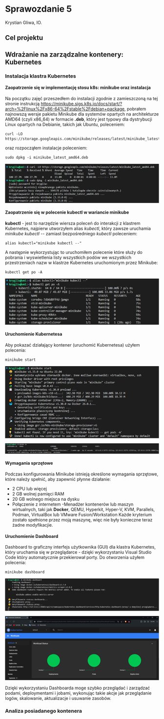 # Sprawozdanie 5
Krystian Gliwa, IO.

## Cel projektu

## Wdrażanie na zarządzalne kontenery: Kubernetes

### Instalacja klastra Kubernetes

#### Zaopatrzenie się w implementację stosu k8s: minikube oraz instalacja

Na początku zajęć przeszedłem do instalacji zgodnie z zamieszczoną na tej stronie instrukcją https://minikube.sigs.k8s.io/docs/start/?arch=%2Flinux%2Fx86-64%2Fstable%2Fdebian+package, pobrałem najnowszą wersje pakietu Minikube dla systemów opartych na architekturze AMD64 (czyli x86_64) w formacie **.deb**, który jest typowy dla dystrybucji Linux opartych na Debianie, takich jak Ubuntu, poleceniem:
```
curl -LO https://storage.googleapis.com/minikube/releases/latest/minikube_latest_amd64.deb
```
oraz rozpocząłem instalacje poleceniem:
```
sudo dpkg -i minikube_latest_amd64.deb
```
![instalacja minikube](./zrzuty_ekranu/1.jpg)

#### Zaopatrzenie się w polecenie **kubectl** w wariancie minikube
**kubectl** - jest to narzędzie wiersza poleceń do interakcji z klastrem Kubernetes, najpierw utworzyłem alias *kubectl*, który zawsze uruchamia *minikube kubectl --* zamiast bezpośredniego *kubectl* poleceniem:
```
alias kubectl="minikube kubectl --"
```
A następnie wykorzystując to uruchomiłem polecenie które służy do pobrania i wyswietlenia listy wszystkich podów we wszystkich przestrzeniach nazw w klastrze Kubernetes uruchomionym przez Minikube:
```
kubectl get po -A
```
![kubectl get po -A](./zrzuty_ekranu/3.jpg)

#### Uruchomienie Kubernetesa

Aby pokazać działający kontener (uruchomić Kubernetesa) użyłem polecenia: 
```
minikube start
```
![uruchomienie kubernetesa](./zrzuty_ekranu/2.jpg)

![dzialajacy kontener](./zrzuty_ekranu/5.jpg)

#### Wymagania sprzętowe

Podczas konfigurowania Minikube istnieją określone wymagania sprzętowe, które należy spełnić, aby zapewnić płynne działanie: 
- 2 CPU lub więcej
- 2 GB wolnej pamięci RAM
- 20 GB wolnego miejsca na dysku
- Połączenie z internetem
-Menadżer kontenerów lub maszyn wirtualnych, taki jak **Docker**, QEMU, Hyperkit, Hyper-V, KVM, Parallels, Podman, VirtualBox lub VMware Fusion/Workstation
Każde kryterium zostało spełnione przez moją maszynę, więc nie były konieczne teraz żadne modyfikacjie.

#### Uruchomienie Dashboard

Dashboard to graficzny interfejs użytkownika (GUI) dla klastra Kubernetes, który uruchamia się w przeglądarce - dzięki wykorzystaniu Visual Studio Code który automatycznie przekierował porty.  Do otworzenia użyłem polecenia:
```
minikube dashboard
```
![dashboard polecenie](./zrzuty_ekranu/4.jpg)

![dashboard ()](./zrzuty_ekranu/6.jpg)

Dzięki wykorzystaniu Dashboarda moge szybko przeglądać i zarządzać podami, deploymentami i jobami, wykonując takie akcje jak przeglądanie logów, skalowanie, aktualizacje i usuwanie zasobów.

### Analiza posiadanego kontenera
